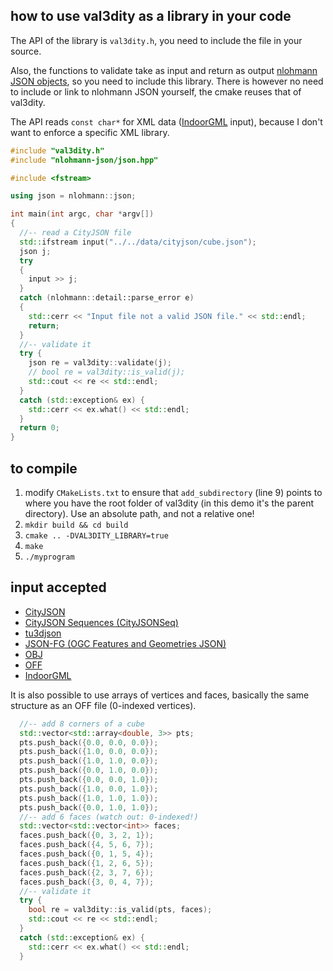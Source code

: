 
## how to use val3dity as a library in your code

The API of the library is `val3dity.h`, you need to include the file in your source.

Also, the functions to validate take as input and return as output [nlohmann JSON objects](https://github.com/nlohmann/json), so you need to include this library. 
There is however no need to include or link to nlohmann JSON yourself, the cmake reuses that of val3dity.

The API reads `const char*` for XML data ([IndoorGML](http://indoorgml.net/) input), because I don't want to enforce a specific XML library.


```cpp
#include "val3dity.h" 
#include "nlohmann-json/json.hpp"

#include <fstream>

using json = nlohmann::json;

int main(int argc, char *argv[])
{
  //-- read a CityJSON file
  std::ifstream input("../../data/cityjson/cube.json");
  json j;
  try 
  {
    input >> j;
  }
  catch (nlohmann::detail::parse_error e) 
  {
    std::cerr << "Input file not a valid JSON file." << std::endl;
    return;
  }
  //-- validate it
  try {
    json re = val3dity::validate(j);
    // bool re = val3dity::is_valid(j); 
    std::cout << re << std::endl;
  }
  catch (std::exception& ex) {
    std::cerr << ex.what() << std::endl;
  }
  return 0;
}
```


## to compile

1. modify `CMakeLists.txt` to ensure that `add_subdirectory` (line 9) points to where you have the root folder of val3dity (in this demo it's the parent directory). Use an absolute path, and not a relative one!
1. `mkdir build && cd build`
1. `cmake .. -DVAL3DITY_LIBRARY=true`
1. `make`
1. `./myprogram`


## input accepted

  - [CityJSON](http://www.cityjson.org)
  - [CityJSON Sequences (CityJSONSeq)](https://www.cityjson.org/cityjsonseq/)
  - [tu3djson](https://github.com/tudelft3d/tu3djson)
  - [JSON-FG (OGC Features and Geometries JSON)](https://github.com/opengeospatial/ogc-feat-geo-json)
  - [OBJ](https://en.wikipedia.org/wiki/Wavefront_.obj_file)
  - [OFF](https://en.wikipedia.org/wiki/OFF_(file_format))
  - [IndoorGML](http://indoorgml.net/)

It is also possible to use arrays of vertices and faces, basically the same structure as an OFF file (0-indexed vertices).

```cpp
  //-- add 8 corners of a cube
  std::vector<std::array<double, 3>> pts;
  pts.push_back({0.0, 0.0, 0.0});
  pts.push_back({1.0, 0.0, 0.0});
  pts.push_back({1.0, 1.0, 0.0});
  pts.push_back({0.0, 1.0, 0.0});
  pts.push_back({0.0, 0.0, 1.0});
  pts.push_back({1.0, 0.0, 1.0});
  pts.push_back({1.0, 1.0, 1.0});
  pts.push_back({0.0, 1.0, 1.0});
  //-- add 6 faces (watch out: 0-indexed!)
  std::vector<std::vector<int>> faces;
  faces.push_back({0, 3, 2, 1});
  faces.push_back({4, 5, 6, 7});
  faces.push_back({0, 1, 5, 4});
  faces.push_back({1, 2, 6, 5});
  faces.push_back({2, 3, 7, 6});
  faces.push_back({3, 0, 4, 7});
  //-- validate it
  try {
    bool re = val3dity::is_valid(pts, faces);
    std::cout << re << std::endl;
  }
  catch (std::exception& ex) {
    std::cerr << ex.what() << std::endl;
  }
```

